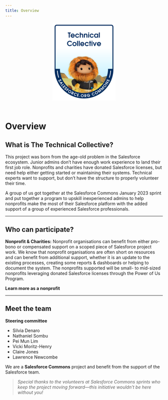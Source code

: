 ```yaml
---
title: Overview
---
```

<!-- LOGO (top-center) -->
<p align="center">
  <img src="assets/img/tclogo.png" alt="The Technical Collective logo"
       style="max-width: 200px; margin-bottom: 1.5rem;">
</p>

# Overview

## What is The Technical Collective?

This project was born from the age-old problem in the Salesforce ecosystem. Junior admins don’t have enough work experience to land their first job role. Nonprofits and charities have donated Salesforce licenses, but need help either getting started or maintaining their systems. Technical experts want to support, but don’t have the structure to properly volunteer their time. 

A group of us got together at the Salesforce Commons January 2023 sprint and put together a program to upskill inexperienced admins to help nonprofits make the most of their Salesforce platform with the added support of a group of experienced Salesforce professionals.


---

## Who can participate?

**Nonprofit & Charities:** Nonprofit organisations can benefit from either pro-bono or compensated support on a scoped piece of Salesforce project work. We know that nonprofit organisations are often short on resources and can benefit from additional support, whether it is an update to the existing processes, creating some reports & dashboards or helping to document the system. The nonprofits supported will be small- to mid-sized nonprofits leveraging donated Salesforce licenses through the Power of Us Program.

**Learn more as a nonprofit**

---

## Meet the team

**Steering committee**

* Silvia Denaro  
* Nathaniel Sombu  
* Pei Mun Lim  
* Vicki Moritz-Henry  
* Claire Jones  
* Lawrence Newcombe  

We are a **Salesforce Commons** project and benefit from the support of the Salesforce team.

> *Special thanks to the volunteers at Salesforce Commons sprints who keep the project moving forward—this initiative wouldn’t be here without you!*

